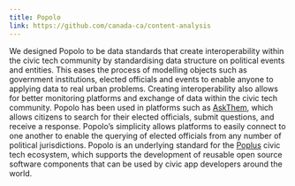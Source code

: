 ```yaml
---
title: Popolo
link: https://github.com/canada-ca/content-analysis
---
```

We designed Popolo to be data standards that create interoperability within the civic tech community by standardising data structure on political events and entities. This eases the process of modelling objects such as government institutions, elected officials and events to enable anyone to applying data to real urban problems. Creating interoperability also allows for better monitoring platforms and exchange of data within the civic tech community. Popolo has been used in platforms such as [AskThem](http://www.askthem.io/ "AskThem"), which allows citizens to search for their elected officials, submit questions, and receive a response. Popolo’s simplicity allows platforms to easily connect to one another to enable the querying of elected officials from any number of political jurisdictions. Popolo is an underlying standard for the [Poplus](http://poplus.org/ "Poplus") civic tech ecosystem, which supports the development of reusable open source software components that can be used by civic app developers around the world.
